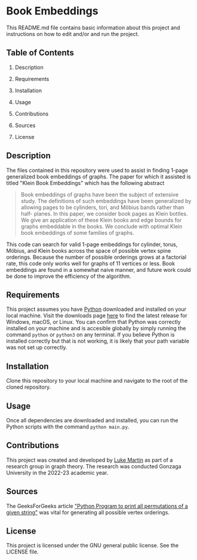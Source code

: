 # Book Embeddings

This README.md file contains basic information about this project and instructions on how to edit and/or and run the project.

## Table of Contents
1. Description

1. Requirements

1. Installation

1. Usage

1. Contributions

1. Sources

1. License

## Description

The files contained in this repository were used to assist in finding $1$-page generalized book embeddings of graphs. The paper for which it assisted is titled "Klein Book Embeddings" which has the following abstract

 >Book embeddings of graphs have been the subject of extensive study. The definitions of such
    embeddings have been generalized by allowing pages to be cylinders, tori, and M&#246;bius bands rather than half-
    planes. In this paper, we consider book pages as Klein bottles. We give an application of these Klein books
    and edge bounds for graphs embeddable in the books. We conclude with optimal Klein book embeddings
    of some families of graphs.

  This code can search for valid $1$-page embeddings for cylinder, torus, M&#246;bius, and Klein books across the space of possible vertex spine orderings. Because the number of possible orderings grows at a factorial rate, this code only works well for graphs of 11 vertices or less. Book embeddings are found in a somewhat naive manner, and future work could be done to improve the efficiency of the algorithm. 

## Requirements

This project assumes you have [Python](https://www.python.org/) downloaded and installed on your local machine. Visit the downloads page [here](https://www.python.org/downloads/) to find the latest release for Windows, macOS, or Linux. You can confirm that Python was correctly installed on your machine and is accesible globally by simply running the command `python` or `python3` on any terminal. If you believe Python is installed correctly but that is not working, it is likely that your path variable was not set up correctly. 

## Installation 

Clone this repository to your local machine and navigate to the root of the cloned repository.

## Usage

Once all dependencies are downloaded and installed, you can run the Python scripts with the command `python main.py`.

## Contributions

This project was created and developed by [Luke Martin](https://github.com/lmartin5) as part of a research group in graph theory. The research was conducted Gonzaga University in the 2022-23 academic year.

## Sources

The GeeksForGeeks article ["Python Program to print all permutations of a given string"](https://www.geeksforgeeks.org/python-program-to-print-all-permutations-of-a-given-string/) was vital for generating all possible vertex orderings. 

## License 

This project is licensed under the GNU general public license. See the LICENSE file.